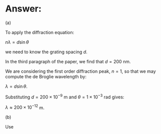 # Answer:

(a) 

To apply the diffraction equation:

$n \lambda = d \sin \theta$

we need to know the grating spacing $d$.

In the third paragraph of the paper, we find that $d=200$ nm.

We are considering the first order diffraction peak, $n=1$, so that we may compute the de Broglie wavelength by:

$\lambda = d \sin \theta$.

Substituting $d=200 \times 10^{-9}$ m and $\theta = 1 \times 10^{-3}$ rad gives:

$\lambda \approx 200 \times 10^{-12}$ m.

(b)  

Use
